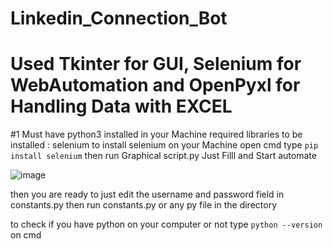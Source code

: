 # Linkedin_Connection_Bot
# Used Tkinter for GUI, Selenium for WebAutomation and OpenPyxl for Handling Data with EXCEL

#1 Must have python3 installed in your Machine
required libraries to be installed : selenium
to install selenium on your Machine open cmd type
```pip install selenium```
then run Graphical script.py 
Just Filll and Start automate

![image](https://user-images.githubusercontent.com/62801988/130081671-43148a63-b2dd-4e10-86ba-4d79b9a9a2db.png)

then you are ready to just edit the username and password field in constants.py then run constants.py or any py file in the directory

to check if you have python on your computer or not type ```python --version``` on cmd
